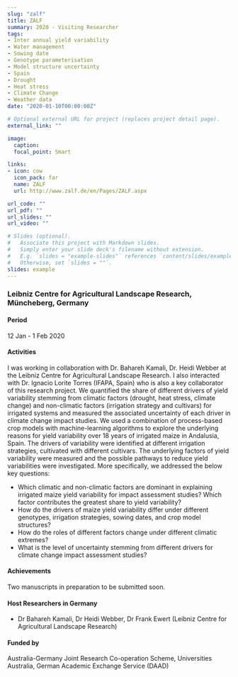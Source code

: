 ```yaml
---
slug: "zalf"
title: ZALF
summary: 2020 - Visiting Researcher
tags:
- Inter annual yield variability
- Water management
- Sowing date
- Genotype parameterisation
- Model structure uncertainty
- Spain
- Drought
- Heat stress
- Climate Change
- Weather data
date: "2020-01-10T00:00:00Z"

# Optional external URL for project (replaces project detail page).
external_link: ""

image:
  caption: 
  focal_point: Smart

links:
- icon: cow
  icon_pack: far
  name: ZALF
  url: http://www.zalf.de/en/Pages/ZALF.aspx

url_code: ""
url_pdf: ""
url_slides: ""
url_video: ""

# Slides (optional).
#   Associate this project with Markdown slides.
#   Simply enter your slide deck's filename without extension.
#   E.g. `slides = "example-slides"` references `content/slides/example-slides.md`.
#   Otherwise, set `slides = ""`.
slides: example
---
```


### Leibniz Centre for Agricultural Landscape Research, Müncheberg, Germany

#### Period
12 Jan - 1 Feb 2020

#### Activities

I was working in collaboration with Dr. Bahareh Kamali, Dr. Heidi Webber at the Leibniz Centre for Agricultural Landscape Research. I also interacted with Dr. Ignacio Lorite Torres (IFAPA, Spain) who is also a key collaborator of this research project. We quantified the share of different drivers of yield variability stemming from climatic factors (drought, heat stress, climate change) and non-climatic factors (irrigation strategy and cultivars) for irrigated systems and measured the associated uncertainty of each driver in climate change impact studies. We used a combination of process-based crop models with machine-learning algorithms to explore the underlying reasons for yield variability over 18 years of irrigated maize in Andalusia, Spain. The drivers of variability were identified at different irrigation strategies, cultivated with different cultivars. The underlying factors of yield variability were measured and the possible pathways to reduce yield variabilities were investigated. More specifically, we addressed the below key questions:

* Which climatic and non-climatic factors are dominant in explaining irrigated maize yield variability for impact assessment studies? Which factor contributes the greatest share to yield variability?
* How do the drivers of maize yield variability differ under different genotypes, irrigation strategies, sowing dates, and crop model structures?
* How do the roles of different factors change under different climatic extremes?
* What is the level of uncertainty stemming from different drivers for climate change impact assessment studies?

#### Achievements

Two manuscripts in preparation to be submitted soon.

#### Host Researchers in Germany
* Dr Bahareh Kamali, Dr Heidi Webber, Dr Frank Ewert (Leibniz Centre for Agricultural Landscape Research)

#### Funded by
Australia-Germany Joint Research Co-operation Scheme, Universities Australia, German Academic Exchange Service (DAAD)